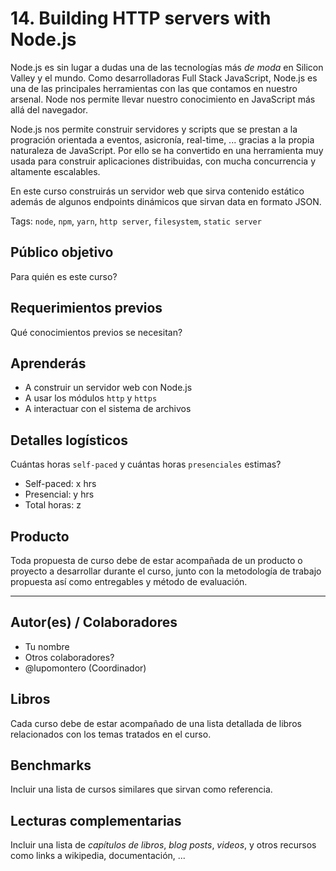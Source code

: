 # 14. Building HTTP servers with Node.js

Node.js es sin lugar a dudas una de las tecnologías más _de moda_ en Silicon
Valley y el mundo. Como desarrolladoras Full Stack JavaScript, Node.js es una de
las principales herramientas con las que contamos en nuestro arsenal. Node nos
permite llevar nuestro conocimiento en JavaScript más allá del navegador.

Node.js nos permite construir servidores y scripts que se prestan a la
progración orientada a eventos, asicronía, real-time, ... gracias a la propia
naturaleza de JavaScript. Por ello se ha convertido en una herramienta muy usada
para construir aplicaciones distribuidas, con mucha concurrencia y altamente
escalables.

En este curso construirás un servidor web que sirva contenido estático además de
algunos endpoints dinámicos que sirvan data en formato JSON.

Tags: `node`, `npm`, `yarn`, `http server`, `filesystem`, `static server`

## Público objetivo

Para quién es este curso?

## Requerimientos previos

Qué conocimientos previos se necesitan?

## Aprenderás

* A construir un servidor web con Node.js
* A usar los módulos `http` y `https`
* A interactuar con el sistema de archivos

## Detalles logísticos

Cuántas horas `self-paced` y cuántas horas `presenciales` estimas?

* Self-paced: x hrs
* Presencial: y hrs
* Total horas: z

## Producto

Toda propuesta de curso debe de estar acompañada de un producto o proyecto a
desarrollar durante el curso, junto con la metodología de trabajo propuesta
así como entregables y método de evaluación.

***

## Autor(es) / Colaboradores

* Tu nombre
* Otros colaboradores?
* @lupomontero (Coordinador)

## Libros

Cada curso debe de estar acompañado de una lista detallada de libros
relacionados con los temas tratados en el curso.

## Benchmarks

Incluir una lista de cursos similares que sirvan como referencia.

## Lecturas complementarias

Incluir una lista de _capítulos de libros_, _blog posts_, _videos_, y otros
recursos como links a wikipedia, documentación, ...
